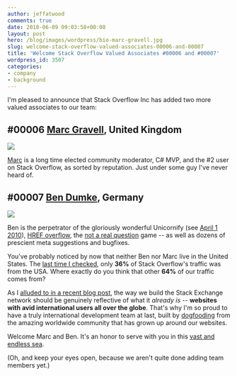 ```yaml
---
author: jeffatwood
comments: true
date: 2010-06-09 09:03:58+00:00
layout: post
hero: /blog/images/wordpress/bio-marc-gravell.jpg
slug: welcome-stack-overflow-valued-associates-00006-and-00007
title: 'Welcome Stack Overflow Valued Associates #00006 and #00007'
wordpress_id: 3507
categories:
- company
- background
---
```



I'm pleased to announce that Stack Overflow Inc has added two more valued associates to our team:





## #00006 [Marc Gravell](http://stackoverflow.com/users/23354/marc-gravell), United Kingdom





![](/blog/images/wordpress/bio-marc-gravell.jpg)



[Marc](http://marcgravell.blogspot.com/) is a long time elected community moderator, C# MVP, and the #2 user on Stack Overflow, as sorted by reputation. Just under some guy I've never heard of.





## #00007 [Ben Dumke](http://stackoverflow.com/users/115866/balpha), Germany





![](/blog/images/wordpress/bio-ben-dumke.jpg)



Ben is the perpetrator of the gloriously wonderful Unicornify (see [April 1 2010](http://blog.stackoverflow.com/2010/03/reminder-its-april-1st/)), [HREF overflow](http://meta.stackoverflow.com/questions/21600), the [not a real question](http://notarealquestion.appspot.com/) game -- as well as dozens of prescient meta suggestions and bugfixes.



You've probably noticed by now that neither Ben nor Marc live in the United States. The [last time I checked](http://blog.stackoverflow.com/2009/01/where-in-the-world-do-stack-overflow-users-come-from/), only **36%** of Stack Overflow's traffic was from the USA. Where exactly do you think that other **64%** of our traffic comes from?



As I [alluded to in a recent blog post](http://www.codinghorror.com/blog/2010/05/on-working-remotely.html), the way we build the Stack Exchange network should be genuinely reflective of what it _already is_ -- **websites with avid international users all over the globe**. That's why I'm so proud to have a truly international development team at last, built by [dogfooding](http://blog.stackoverflow.com/2010/01/eating-our-own-careers-dogfood/) from the amazing worldwide community that has grown up around our websites.



Welcome Marc and Ben. It's an honor to serve with you in this [vast and endless sea](http://www.codinghorror.com/blog/2010/06/the-vast-and-endless-sea.html).



(Oh, and keep your eyes open, because we aren't quite done adding team members yet.)

